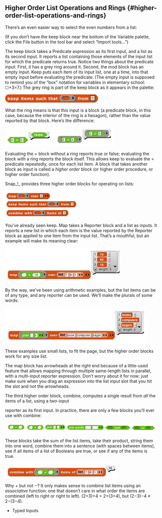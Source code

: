 ## Higher Order List Operations and Rings {#higher-order-list-operations-and-rings}

There’s an even easier way to select the even numbers from a list:

(If you don’t have the keep block near the bottom of the Variable palette, click the File button in the tool bar and select “Import tools…”)

The keep block takes a Predicate expression as its first input, and a list as its second input. It reports a list containing those elements of the input list for which the predicate returns true. Notice two things about the predicate input: First, it has a grey ring around it. Second, the mod block has an empty input. Keep puts each item of its input list, one at a time, into that empty input before evaluating the predicate. (The empty input is supposed to remind you of the “box” notation for variables in elementary school: ☐+3=7.) The grey ring is part of the keep block as it appears in the palette:

![image](images/Image_093.png)

What the ring means is that this input is a block (a predicate block, in this case, because the interior of the ring is a hexagon), rather than the value reported by that block. Here’s the difference:

![image](images/Image_094.jpg) ![image](images/Image_095.jpg)

Evaluating the = block without a ring reports true or false; evaluating the block _with_ a ring reports the block itself. This allows keep to evaluate the = predicate repeatedly, once for each list item. A block that takes another block as input is called a _higher order_ block (or higher order procedure, or higher order function).

Snap_!_ provides three higher order blocks for operating on lists:

![image](images/Image_096.jpg)

You’ve already seen keep. Map takes a Reporter block and a list as inputs. It reports a new list in which each item is the value reported by the Reporter block as applied to one item from the input list. That’s a mouthful, but an example will make its meaning clear:

![image](images/Image_097.jpg)

By the way, we’ve been using arithmetic examples, but the list items can be of any type, and any reporter can be used. We’ll make the plurals of some words:

![image](images/Image_098.jpg)

These examples use small lists, to fit the page, but the higher order blocks work for any size list.

The map block has arrowheads at the right end because of a little-used feature that allows mapping through multiple same-length lists in parallel, with a multi-input reporter expression. Don’t worry about it for now; just make sure when you drag an expression into the list input slot that you hit the slot and not the arrowheads.

The third higher order block, combine, computes a single result from _all_ the items of a list, using a _two-input_

reporter as its first input. In practice, there are only a few blocks you’ll ever use with combine:

![image](images/Image_099.jpg)

These blocks take the sum of the list items, take their product, string them into one word, combine them into a sentence (with spaces between items), see if all items of a list of Booleans are true, or see if any of the items is true.

![image](images/Image_100.jpg)

Why + but not −? It only makes sense to combine list items using an _associative_ function: one that doesn’t care in what order the items are combined (left to right or right to left). (2+3)+4 = 2+(3+4), but (2−3)−4 ≠ 2−(3−4).

*   Typed Inputs